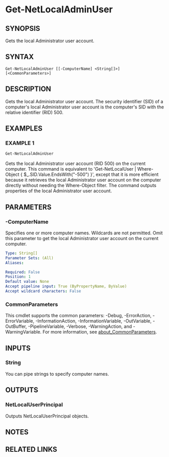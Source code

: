 ﻿---
external help file: NetAccounts-help.xml
Module Name: NetAccounts
schema: 2.0.0
---

# Get-NetLocalAdminUser

## SYNOPSIS
Gets the local Administrator user account.

## SYNTAX

```
Get-NetLocalAdminUser [[-ComputerName] <String[]>] [<CommonParameters>]
```

## DESCRIPTION
Gets the local Administrator user account.
The security identifier (SID) of a computer's local Administrator user account is the computer's SID with the relative identifier (RID) 500.

## EXAMPLES

### EXAMPLE 1
```powershell
Get-NetLocalAdminUser
```
Gets the local Administrator user account (RID 500) on the current computer. This command is equivalent to 'Get-NetLocalUser | Where-Object { $_.SID.Value.EndsWith("-500") }', except that it is more efficient because it retrieves the local Administrator user account on the computer directly without needing the Where-Object filter. The command outputs properties of the local Administrator user account.


## PARAMETERS

### -ComputerName
Specifies one or more computer names.
Wildcards are not permitted.
Omit this parameter to get the local Administrator user account on the current computer.

```yaml
Type: String[]
Parameter Sets: (All)
Aliases:

Required: False
Position: 1
Default value: None
Accept pipeline input: True (ByPropertyName, ByValue)
Accept wildcard characters: False
```

### CommonParameters
This cmdlet supports the common parameters: -Debug, -ErrorAction, -ErrorVariable, -InformationAction, -InformationVariable, -OutVariable, -OutBuffer, -PipelineVariable, -Verbose, -WarningAction, and -WarningVariable. For more information, see [about_CommonParameters](http://go.microsoft.com/fwlink/?LinkID=113216).

## INPUTS

### String
You can pipe strings to specify computer names.


## OUTPUTS

### NetLocalUserPrincipal
Outputs NetLocalUserPrincipal objects.


## NOTES

## RELATED LINKS
